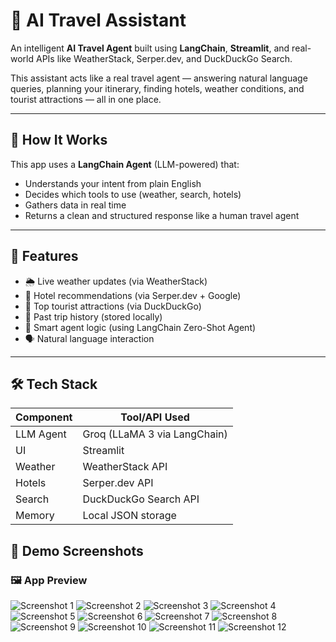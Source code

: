 # 🧳 AI Travel Assistant

An intelligent **AI Travel Agent** built using **LangChain**, **Streamlit**, and real-world APIs like WeatherStack, Serper.dev, and DuckDuckGo Search.

This assistant acts like a real travel agent — answering natural language queries, planning your itinerary, finding hotels, weather conditions, and tourist attractions — all in one place.

---

## 🤖 How It Works

This app uses a **LangChain Agent** (LLM-powered) that:
- Understands your intent from plain English
- Decides which tools to use (weather, search, hotels)
- Gathers data in real time
- Returns a clean and structured response like a human travel agent

---

## 🚀 Features

- 🌦️ Live weather updates (via WeatherStack)
- 🏨 Hotel recommendations (via Serper.dev + Google)
- 📍 Top tourist attractions (via DuckDuckGo)
- 📜 Past trip history (stored locally)
- 🧠 Smart agent logic (using LangChain Zero-Shot Agent)
- 🗣️ Natural language interaction

---

## 🛠️ Tech Stack

| Component    | Tool/API Used            |
|--------------|---------------------------|
| LLM Agent     | Groq (LLaMA 3 via LangChain) |
| UI           | Streamlit                 |
| Weather      | WeatherStack API          |
| Hotels       | Serper.dev API            |
| Search       | DuckDuckGo Search API     |
| Memory       | Local JSON storage        |

## 📸 Demo Screenshots

### 🖼️ App Preview

![Screenshot 1](Screenshot%20(1392).png)
![Screenshot 2](Screenshot%20(1393).png)
![Screenshot 3](Screenshot%20(1394).png)
![Screenshot 4](Screenshot%20(1395).png)
![Screenshot 5](Screenshot%20(1396).png)
![Screenshot 6](Screenshot%20(1397).png)
![Screenshot 7](Screenshot%20(1398).png)
![Screenshot 8](Screenshot%20(1399).png)
![Screenshot 9](Screenshot%20(1400).png)
![Screenshot 10](Screenshot%20(1401).png)
![Screenshot 11](Screenshot%20(1402).png)
![Screenshot 12](Screenshot%20(1403).png)
